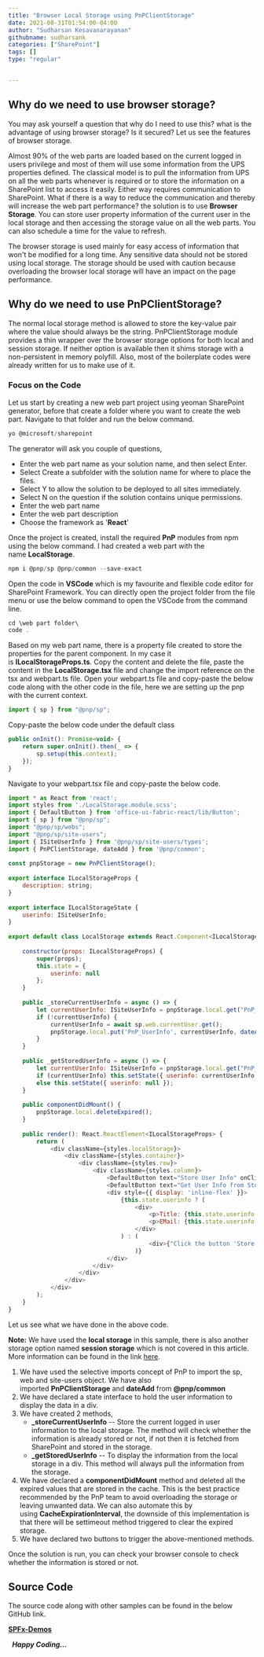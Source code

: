 ```yaml
---
title: "Browser Local Storage using PnPClientStorage"
date: 2021-08-31T01:54:00-04:00
author: "Sudharsan Kesavanarayanan"
githubname: sudharsank
categories: ["SharePoint"]
tags: []
type: "regular"


---
```


## Why do we need to use browser storage?

You may ask yourself a question that why do I need to use this? what is
the advantage of using browser storage? Is it secured? Let us see the
features of browser storage.

Almost 90% of the web parts are loaded based on the current logged in
users privilege and most of them will use some information from the UPS
properties defined. The classical model is to pull the information from
UPS on all the web parts whenever is required or to store the
information on a SharePoint list to access it easily. Either way
requires communication to SharePoint. What if there is a way to reduce
the communication and thereby will increase the web part performance?
the solution is to use **Browser Storage**. You can store user property
information of the current user in the local storage and then accessing
the storage value on all the web parts. You can also schedule a time for
the value to refresh.

The browser storage is used mainly for easy access of information that
won't be modified for a long time. Any sensitive data should not be
stored using local storage. The storage should be used with caution
because overloading the browser local storage will have an impact on the
page performance.


## Why do we need to use PnPClientStorage?

The normal local storage method is allowed to store the key-value pair
where the value should always be the string. PnPClientStorage module
provides a thin wrapper over the browser storage options for both local
and session storage. If neither option is available then it shims
storage with a non-persistent in memory polyfill. Also, most of the
boilerplate codes were already written for us to make use of it.


### Focus on the Code

Let us start by creating a new web part project using yeoman SharePoint
generator, before that create a folder where you want to create the web
part. Navigate to that folder and run the below command.

```javascript
yo @microsoft/sharepoint
```

The generator will ask you couple of questions,

-   Enter the web part name as your solution name, and then select
    Enter.
-   Select Create a subfolder with the solution name for where to place
    the files.
-   Select Y to allow the solution to be deployed to all sites
    immediately.
-   Select N on the question if the solution contains unique
    permissions.
-   Enter the web part name
-   Enter the web part description
-   Choose the framework as '**React**'

Once the project is created, install the required **PnP** modules from
npm using the below command. I had created a web part with the
name **LocalStorage**.

```javascript
npm i @pnp/sp @pnp/common --save-exact
```

Open the code in **VSCode** which is my favourite and flexible code
editor for SharePoint Framework. You can directly open the project
folder from the file menu or use the below command to open the VSCode
from the command line.

```javascript
cd \web part folder\
code .
```

Based on my web part name, there is a property file created to store the
properties for the parent component. In my case it
is **ILocalStorageProps.ts**. Copy the content and delete the file,
paste the content in the **LocalStorage.tsx** file and change the import
reference on the tsx and webpart.ts file. Open your webpart.ts file and
copy-paste the below code along with the other code in the file, here we
are setting up the pnp with the current context.

```javascript
import { sp } from "@pnp/sp";
```

Copy-paste the below code under the default class

```javascript
public onInit(): Promise<void> {
    return super.onInit().then(_ => {
        sp.setup(this.context);
    });
}
```

Navigate to your webpart.tsx file and copy-paste the below code.

```javascript
import * as React from 'react';
import styles from './LocalStorage.module.scss';
import { DefaultButton } from 'office-ui-fabric-react/lib/Button';
import { sp } from "@pnp/sp";
import "@pnp/sp/webs";
import "@pnp/sp/site-users";
import { ISiteUserInfo } from '@pnp/sp/site-users/types';
import { PnPClientStorage, dateAdd } from '@pnp/common';
 
const pnpStorage = new PnPClientStorage();
 
export interface ILocalStorageProps {
    description: string;
}
 
export interface ILocalStorageState {
    userinfo: ISiteUserInfo;
}
 
export default class LocalStorage extends React.Component<ILocalStorageProps, ILocalStorageState> {
 
    constructor(props: ILocalStorageProps) {
        super(props);
        this.state = {
            userinfo: null
        };
    }
 
    public _storeCurrentUserInfo = async () => {
        let currentUserInfo: ISiteUserInfo = pnpStorage.local.get("PnP_UserInfo");
        if (!currentUserInfo) {
            currentUserInfo = await sp.web.currentUser.get();
            pnpStorage.local.put('PnP_UserInfo', currentUserInfo, dateAdd(new Date(), 'hour', 1));
        }
    }
 
    public _getStoredUserInfo = async () => {
        let currentUserInfo: ISiteUserInfo = pnpStorage.local.get("PnP_UserInfo");
        if (currentUserInfo) this.setState({ userinfo: currentUserInfo });
        else this.setState({ userinfo: null });
    }
 
    public componentDidMount() {
        pnpStorage.local.deleteExpired();
    }
 
    public render(): React.ReactElement<ILocalStorageProps> {        
        return (
            <div className={styles.localStorage}>
                <div className={styles.container}>
                    <div className={styles.row}>
                        <div className={styles.column}>
                            <DefaultButton text="Store User Info" onClick={this._storeCurrentUserInfo} />
                            <DefaultButton text="Get User Info from Storage" onClick={this._getStoredUserInfo} />
                            <div style={{ display: 'inline-flex' }}>
                                {this.state.userinfo ? (
                                    <div>
                                        <p>Title: {this.state.userinfo.Title}</p>
                                        <p>EMail: {this.state.userinfo.Email}</p>
                                    </div>
                                ) : (
                                        <div>{"Click the button 'Store User Info' to store the user information!"}</div>
                                    )}
                            </div>
                        </div>
                    </div>
                </div>
            </div>
        );
    }
}
```

Let us see what we have done in the above code.

**Note:** We have used the **local storage** in this sample, there is
also another storage option named **session storage** which is not
covered in this article. More information can be found in the
link [here](https://pnp.github.io/pnpjs/common/storage/ "PnP Storage").

1.  We have used the selective imports concept of PnP to import the sp,
    web and site-users object. We have also
    imported **PnPClientStorage** and **dateAdd** from **\@pnp/common**
2.  We have declared a state interface to hold the user information to
    display the data in a div.
3.  We have created 2 methods,
    -   **\_storeCurrentUserInfo** -- Store the current logged in user
        information to the local storage. The method will check whether
        the information is already stored or not, if not then it is
        fetched from SharePoint and stored in the storage.
    -   **\_getStoredUserInfo** -- To display the information from the
        local storage in a div. This method will always pull the
        information from the storage.
4.  We have declared a **componentDidMount** method and deleted all the
    expired values that are stored in the cache. This is the best
    practice recommended by the PnP team to avoid overloading the
    storage or leaving unwanted data. We can also automate this by
    using **CacheExpirationInterval**, the downside of this
    implementation is that there will be settimeout method triggered to
    clear the expired storage.
5.  We have declared two buttons to trigger the above-mentioned methods.

Once the solution is run, you can check your browser console to check
whether the information is stored or not.

## Source Code

The source code along with other samples can be found in the below
GitHub link.

**[SPFx-Demos](https://github.com/sudharsank/spfx-demos)**

 
***Happy Coding...***
